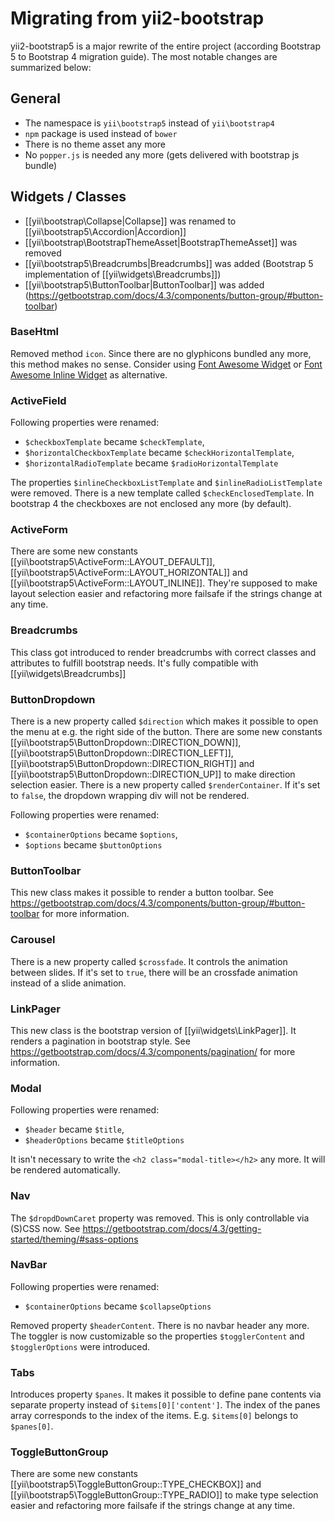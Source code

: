 Migrating from yii2-bootstrap
=============================

yii2-bootstrap5 is a major rewrite of the entire project (according Bootstrap 5 to Bootstrap 4 migration guide).
The most notable changes are summarized below:

## General

* The namespace is `yii\bootstrap5` instead of `yii\bootstrap4`
* `npm` package is used instead of `bower`
* There is no theme asset any more
* No `popper.js` is needed any more (gets delivered with bootstrap js bundle) 

## Widgets / Classes

* [[yii\bootstrap\Collapse|Collapse]] was renamed to [[yii\bootstrap5\Accordion|Accordion]]
* [[yii\bootstrap\BootstrapThemeAsset|BootstrapThemeAsset]] was removed
* [[yii\bootstrap5\Breadcrumbs|Breadcrumbs]] was added (Bootstrap 5 implementation of [[yii\widgets\Breadcrumbs]])
* [[yii\bootstrap5\ButtonToolbar|ButtonToolbar]] was added (https://getbootstrap.com/docs/4.3/components/button-group/#button-toolbar)

### BaseHtml

Removed method `icon`. Since there are no glyphicons bundled any more, this method makes no sense. Consider using
[Font Awesome Widget](https://github.com/rmrevin/yii2-fontawesome) or 
[Font Awesome Inline Widget](https://github.com/YiiRocks/yii2-fontawesome-inline) as alternative.

### ActiveField

Following properties were renamed:
* `$checkboxTemplate` became `$checkTemplate`,
* `$horizontalCheckboxTemplate` became `$checkHorizontalTemplate`,
* `$horizontalRadioTemplate` became `$radioHorizontalTemplate`

The properties `$inlineCheckboxListTemplate` and `$inlineRadioListTemplate` were removed. There is a new template called
`$checkEnclosedTemplate`. In bootstrap 4 the checkboxes are not enclosed any more (by default).

### ActiveForm

There are some new constants [[yii\bootstrap5\ActiveForm::LAYOUT_DEFAULT]], [[yii\bootstrap5\ActiveForm::LAYOUT_HORIZONTAL]]
and [[yii\bootstrap5\ActiveForm::LAYOUT_INLINE]]. They're supposed to make layout selection easier and refactoring more 
failsafe if the strings change at any time.

### Breadcrumbs

This class got introduced to render breadcrumbs with correct classes and attributes to fulfill bootstrap needs. It's 
fully compatible with [[yii\widgets\Breadcrumbs]]

### ButtonDropdown

There is a new property called `$direction` which makes it possible to open the menu at e.g. the right side of the button.
There are some new constants [[yii\bootstrap5\ButtonDropdown::DIRECTION_DOWN]], [[yii\bootstrap5\ButtonDropdown::DIRECTION_LEFT]], 
[[yii\bootstrap5\ButtonDropdown::DIRECTION_RIGHT]] and [[yii\bootstrap5\ButtonDropdown::DIRECTION_UP]] to make direction
selection easier.
There is a new property called `$renderContainer`. If it's set to `false`, the dropdown wrapping div will not be rendered.

Following properties were renamed:
* `$containerOptions` became `$options`,
* `$options` became `$buttonOptions`

### ButtonToolbar

This new class makes it possible to render a button toolbar. See https://getbootstrap.com/docs/4.3/components/button-group/#button-toolbar
for more information.

### Carousel

There is a new property called `$crossfade`. It controls the animation between slides. If it's set to `true`, there will
be an crossfade animation instead of a slide animation.

### LinkPager

This new class is the bootstrap version of [[yii\widgets\LinkPager]]. It renders a pagination in bootstrap style. See
https://getbootstrap.com/docs/4.3/components/pagination/ for more information.

### Modal


Following properties were renamed:
* `$header` became `$title`,
* `$headerOptions` became `$titleOptions`

It isn't necessary to write the `<h2 class="modal-title></h2>` any more. It will be rendered automatically.

### Nav

The `$dropdDownCaret` property was removed. This is only controllable via (S)CSS now. See 
https://getbootstrap.com/docs/4.3/getting-started/theming/#sass-options

### NavBar

Following properties were renamed:
* `$containerOptions` became `$collapseOptions`

Removed property `$headerContent`. There is no navbar header any more. The toggler is now customizable so the properties 
`$togglerContent` and `$togglerOptions` were introduced.

### Tabs

Introduces property `$panes`. It makes it possible to define pane contents via separate property instead of 
`$items[0]['content']`. The index of the panes array corresponds to the index of the items. E.g. `$items[0]` belongs
to `$panes[0]`.

### ToggleButtonGroup

There are some new constants [[yii\bootstrap5\ToggleButtonGroup::TYPE_CHECKBOX]] and
[[yii\bootstrap5\ToggleButtonGroup::TYPE_RADIO]] to make type selection easier and refactoring more failsafe if the
strings change at any time.
